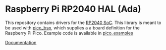 # Raspberry Pi RP2040 HAL (Ada)

This repository contains drivers for the [RP2040 SoC](https://datasheets.raspberrypi.org/rp2040/rp2040-datasheet.pdf). This library is meant to be used with [pico_bsp](https://github.com/JeremyGrosser/pico_bsp), which supplies a a board definition for the Raspberry Pi Pico. Example code is available in [pico_examples](https://github.com/JeremyGrosser/pico_examples)

[Documentation](https://pico-doc.synack.me/)
